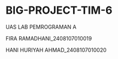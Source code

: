 # BIG-PROJECT-TIM-6
UAS LAB PEMROGRAMAN A

FIRA RAMADHANI_2408107010019

HANI HURIYAH AHMAD_2408107010020

